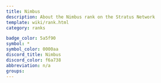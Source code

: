 ```yaml
---
title: Nimbus
description: About the Nimbus rank on the Stratus Network
template: wiki/rank.html
category: ranks

badge_color: 5a5f90
symbol: *
symbol_color: 0000aa
discord_title: Nimbus
discord_color: f6a738
abbreviation: n/a
groups: 
---
```

